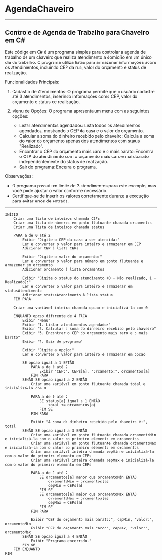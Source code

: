 # AgendaChaveiro

-------------------------------------------------------
Controle de Agenda de Trabalho para Chaveiro em C#
-------------------------------------------------------

Este código em C# é um programa simples para controlar a agenda de trabalho de um chaveiro que realiza atendimento a domicílio em um único dia de trabalho. O programa utiliza listas para armazenar informações sobre os atendimentos, incluindo CEP da rua, valor do orçamento e status de realização.

Funcionalidades Principais:

1. Cadastro de Atendimentos: O programa permite que o usuário cadastre até 3 atendimentos, inserindo informações como CEP, valor do orçamento e status de realização.

2. Menu de Opções: O programa apresenta um menu com as seguintes opções:
   - Listar atendimentos agendados: Lista todos os atendimentos agendados, mostrando o CEP da casa e o valor do orçamento.
   - Calcular a soma do dinheiro recebido pelo chaveiro: Calcula a soma do valor do orçamento apenas dos atendimentos com status "Realizado".
   - Encontrar o CEP do orçamento mais caro e o mais barato: Encontra o CEP do atendimento com o orçamento mais caro e mais barato, independentemente do status de realização.
   - Sair do programa: Encerra o programa.

Observações:

- O programa possui um limite de 3 atendimentos para este exemplo, mas você pode ajustar o valor conforme necessário.
- Certifique-se de inserir os valores corretamente durante a execução para evitar erros de entrada.

-------------------------------------------------------

```
INÍCIO
    Criar uma lista de inteiros chamada CEPs
    Criar uma lista de números em ponto flutuante chamada orcamentos
    Criar uma lista de inteiros chamada status

    PARA a de 0 até 2
        Exibir "Digite o CEP da casa a ser atendida:"
        Ler e converter o valor para inteiro e armazenar em CEP
        Adicionar CEP à lista CEPs

        Exibir "Digite o valor do orçamento:"
        Ler e converter o valor para número em ponto flutuante e armazenar em orcamento
        Adicionar orcamento à lista orcamentos

        Exibir "Digite o status do atendimento (0 - Não realizado, 1 - Realizado):"
        Ler e converter o valor para inteiro e armazenar em statusAtendimento
        Adicionar statusAtendimento à lista status
    FIM PARA

    Criar uma variável inteira chamada opcao e inicializá-la com 0

    ENQUANTO opcao diferente de 4 FAÇA
        Exibir "Menu"
        Exibir "1. Listar atendimentos agendados"
        Exibir "2. Calcular a soma do dinheiro recebido pelo chaveiro"
        Exibir "3. Encontrar o CEP do orçamento mais caro e o mais barato"
        Exibir "4. Sair do programa"

        Exibir "Digite a opção:"
        Ler e converter o valor para inteiro e armazenar em opcao

        SE opcao igual a 1 ENTÃO
            PARA a de 0 até 2
                Exibir "CEP:", CEPs[a], "Orçamento:", orcamentos[a]
            FIM PARA
        SENÃO SE opcao igual a 2 ENTÃO
            Criar uma variável em ponto flutuante chamada total e inicializá-la com 0

            PARA a de 0 até 2
                SE status[a] igual a 1 ENTÃO
                    total += orcamentos[a]
                FIM SE
            FIM PARA

            Exibir "A soma do dinheiro recebido pelo chaveiro é:", total
        SENÃO SE opcao igual a 3 ENTÃO
            Criar uma variável em ponto flutuante chamada orcamentoMin e inicializá-la com o valor do primeiro elemento em orcamentos
            Criar uma variável em ponto flutuante chamada orcamentoMax e inicializá-la com o valor do primeiro elemento em orcamentos
            Criar uma variável inteira chamada cepMin e inicializá-la com o valor do primeiro elemento em CEPs
            Criar uma variável inteira chamada cepMax e inicializá-la com o valor do primeiro elemento em CEPs

            PARA a de 1 até 2
                SE orcamentos[a] menor que orcamentoMin ENTÃO
                    orcamentoMin = orcamentos[a]
                    cepMin = CEPs[a]
                FIM SE
                SE orcamentos[a] maior que orcamentoMax ENTÃO
                    orcamentoMax = orcamentos[a]
                    cepMax = CEPs[a]
                FIM SE
            FIM PARA

            Exibir "CEP do orçamento mais barato:", cepMin, "valor:", orcamentoMin
            Exibir "CEP do orçamento mais caro:", cepMax, "valor:", orcamentoMax
        SENÃO SE opcao igual a 4 ENTÃO
            Exibir "Programa encerrado."
        FIM SE
    FIM ENQUANTO
FIM
